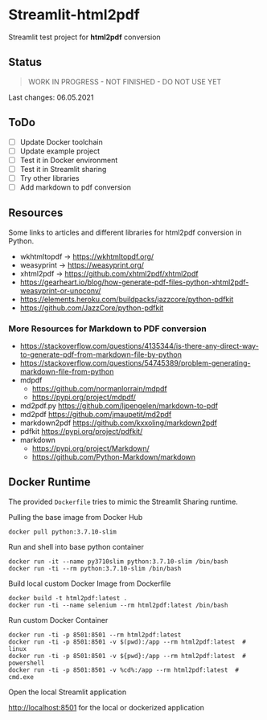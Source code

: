 # Streamlit-html2pdf

Streamlit test project for **html2pdf** conversion

## Status

> WORK IN PROGRESS - NOT FINISHED - DO NOT USE YET

Last changes: 06.05.2021

## ToDo

- [ ] Update Docker toolchain
- [ ] Update example project
- [ ] Test it in Docker environment
- [ ] Test it in Streamlit sharing
- [ ] Try other libraries
- [ ] Add markdown to pdf conversion

## Resources

Some links to articles and different libraries for html2pdf conversion in Python.

- wkhtmltopdf -> <https://wkhtmltopdf.org/>
- weasyprint -> <https://weasyprint.org/>
- xhtml2pdf -> <https://github.com/xhtml2pdf/xhtml2pdf>
- <https://gearheart.io/blog/how-generate-pdf-files-python-xhtml2pdf-weasyprint-or-unoconv/>
- <https://elements.heroku.com/buildpacks/jazzcore/python-pdfkit>
- <https://github.com/JazzCore/python-pdfkit>

### More Resources for Markdown to PDF conversion

- <https://stackoverflow.com/questions/4135344/is-there-any-direct-way-to-generate-pdf-from-markdown-file-by-python>
- <https://stackoverflow.com/questions/54745389/problem-generating-markdown-file-from-python>
- mdpdf
  - <https://github.com/normanlorrain/mdpdf>
  - <https://pypi.org/project/mdpdf/>
- md2pdf.py <https://github.com/ljpengelen/markdown-to-pdf>
- md2pdf <https://github.com/jmaupetit/md2pdf>
- markdown2pdf <https://github.com/kxxoling/markdown2pdf>
- pdfkit <https://pypi.org/project/pdfkit/>
- markdown 
  - <https://pypi.org/project/Markdown/>
  - <https://github.com/Python-Markdown/markdown>

## Docker Runtime

The provided `Dockerfile` tries to mimic the Streamlit Sharing runtime.

Pulling the base image from Docker Hub

```shell
docker pull python:3.7.10-slim
```

Run and shell into base python container

```shell
docker run -it --name py3710slim python:3.7.10-slim /bin/bash
docker run -ti --rm python:3.7.10-slim /bin/bash
```

Build local custom Docker Image from Dockerfile

```shell
docker build -t html2pdf:latest .
docker run -ti --name selenium --rm html2pdf:latest /bin/bash
```

Run custom Docker Container

```shell
docker run -ti -p 8501:8501 --rm html2pdf:latest
docker run -ti -p 8501:8501 -v $(pwd):/app --rm html2pdf:latest  # linux
docker run -ti -p 8501:8501 -v ${pwd}:/app --rm html2pdf:latest  # powershell
docker run -ti -p 8501:8501 -v %cd%:/app --rm html2pdf:latest  # cmd.exe
```

Open the local Streamlit application

<http://localhost:8501> for the local or dockerized application

